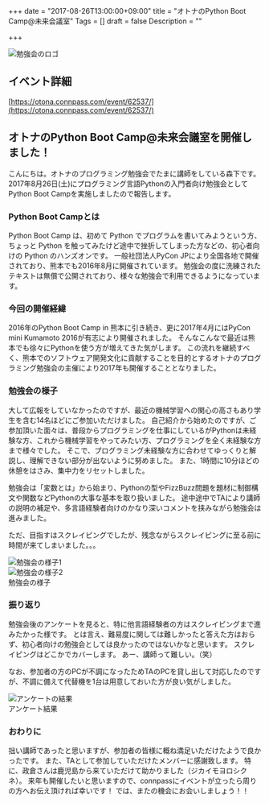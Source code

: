 
+++
date = "2017-08-26T13:00:00+09:00"
title = "オトナのPython Boot Camp@未来会議室"
Tags = []
draft = false
Description = ""

+++

![勉強会のロゴ](/20170826git/title.png) 

## イベント詳細

[https://otona.connpass.com/event/62537/](https://otona.connpass.com/event/62537/)

## オトナのPython Boot Camp@未来会議室を開催しました！

こんにちは。オトナのプログラミング勉強会でたまに講師をしている森下です。2017年8月26日(土)にプログラミング言語Pythonの入門者向け勉強会としてPython Boot Campを実施しましたので報告します。

### Python Boot Campとは
Python Boot Camp は、初めて Python でプログラムを書いてみようという方、ちょっと Python を触ってみたけど途中で挫折してしまった方などの、初心者向けの Python のハンズオンです。
一般社団法人PyCon JPにより全国各地で開催されており、熊本でも2016年8月に開催されています。
勉強会の度に洗練されたテキストは無償で公開されており、様々な勉強会で利用できるようになっています。

### 今回の開催経緯
2016年のPython Boot Camp in 熊本に引き続き、更に2017年4月にはPyCon mini Kumamoto 2016が有志により開催されました。
そんなこんなで最近は熊本でも徐々にPythonを使う方が増えてきた気がします。
この流れを継続すべく、熊本でのソフトウェア開発文化に貢献することを目的とするオトナのプログラミング勉強会の主催により2017年も開催することとなりました。


### 勉強会の様子
大して広報をしていなかったのですが、最近の機械学習への関心の高さもあり学生を含む14名ほどにご参加いただけました。
自己紹介から始めたのですが、ご参加頂いた面々は、普段からプログラミングを仕事にしているがPythonは未経験な方、これから機械学習をやってみたい方、プログラミングを全く未経験な方まで様々でした。
そこで、プログラミング未経験な方に合わせてゆっくりと解説し、理解できない部分が出ないように努めました。
また、1時間に10分ほどの休憩をはさみ、集中力をリセットしました。

勉強会は「変数とは」から始まり、Pythonの型やFizzBuzz問題を題材に制御構文や関数などPythonの大事な基本を取り扱いました。
途中途中でTAにより講師の説明の補足や、多言語経験者向けのかなり深いコメントを挟みながら勉強会は進みました。

ただ、目指すはスクレイピングでしたが、残念ながらスクレイピングに至る前に時間が来てしまいました。。。

![勉強会の様子1](/20170826git/fig1.png)  
![勉強会の様子2](/20170826git/fig2.png)  
勉強会の様子


### 振り返り
勉強会後のアンケートを見ると、特に他言語経験者の方はスクレイピングまで進みたかった様です。
とは言え、難易度に関しては難しかったと答えた方はおらず、初心者向けの勉強会としては良かったのではないかなと思います。
スクレイピングはどこかでカバーします。
あー、講師って難しい。（笑）

なお、参加者の方のPCが不調になったためTAのPCを貸し出して対応したのですが、不調に備えて代替機を1台は用意しておいた方が良い気がしました。

![アンケートの結果](/20170826git/fig3.png)  
アンケート結果

### おわりに
拙い講師であったと思いますが、参加者の皆様に概ね満足いただけたようで良かったです。
また、TAとして参加していただけたメンバーに感謝致します。
特に、政倉さんは鹿児島から来ていただけて助かりました（ジカイモヨロシクネ）。
来年も開催したいと思いますので、connpassにイベントが立ったら周りの方へお伝え頂ければ幸いです！
では、またの機会にお会いしましょう！！

